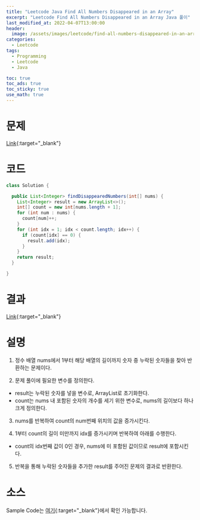 ```yaml
---
title: "Leetcode Java Find All Numbers Disappeared in an Array"
excerpt: "Leetcode Find All Numbers Disappeared in an Array Java 풀이"
last_modified_at: 2022-04-07T13:00:00
header:
  image: /assets/images/leetcode/find-all-numbers-disappeared-in-an-array.png
categories:
  - Leetcode
tags:
  - Programming
  - Leetcode
  - Java

toc: true
toc_ads: true
toc_sticky: true
use_math: true
---
```

# 문제
[Link](https://leetcode.com/problems/find-all-numbers-disappeared-in-an-array/){:target="_blank"}

# 코드
```java
class Solution {

  public List<Integer> findDisappearedNumbers(int[] nums) {
    List<Integer> result = new ArrayList<>();
    int[] count = new int[nums.length + 1];
    for (int num : nums) {
      count[num]++;
    }
    for (int idx = 1; idx < count.length; idx++) {
      if (count[idx] == 0) {
        result.add(idx);
      }
    }
    return result;
  }

}
```

# 결과
[Link](https://leetcode.com/submissions/detail/675507442/){:target="_blank"}

# 설명
1. 정수 배열 nums에서 1부터 해당 배열의 길이까지 숫자 중 누락된 숫자들을 찾아 반환하는 문제이다.

2. 문제 풀이에 필요한 변수를 정의한다.
- result는 누락된 숫자를 넣을 변수로, ArrayList로 초기화한다.
- count는 nums 내 포함된 숫자의 개수를 세기 위한 변수로, nums의 길이보다 하나 크게 정의한다.

3. nums를 반복하여 count의 num번째 위치의 값을 증가시킨다.

4. 1부터 count의 길이 미만까지 idx를 증가시키며 반복하여 아래를 수행한다.
- count의 idx번째 값이 0인 경우, nums에 미 포함된 값이므로 result에 포함시킨다.

5. 반복을 통해 누락된 숫자들을 추가한 result를 주어진 문제의 결과로 반환한다.

# 소스
Sample Code는 [여기](https://github.com/GracefulSoul/leetcode/blob/master/src/main/java/gracefulsoul/problems/FindAllNumbersDisappearedInAnArray.java){:target="_blank"}에서 확인 가능합니다.